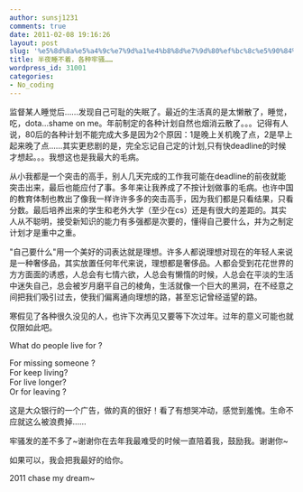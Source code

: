 ```yaml
---
author: sunsj1231
comments: true
date: 2011-02-08 19:16:26
layout: post
slug: '%e5%8d%8a%e5%a4%9c%e7%9d%a1%e4%b8%8d%e7%9d%80%ef%bc%8c%e5%90%84%e7%a7%8d%e7%89%a2%e9%aa%9a%e2%80%a6%e2%80%a6'
title: 半夜睡不着，各种牢骚……
wordpress_id: 31001
categories:
- No_coding
---
```


监督某人睡觉后……发现自己可耻的失眠了。最近的生活真的是太懒散了，睡觉，吃，dota...shame on me。年前制定的各种计划自然也烟消云散了。。。记得有人说，80后的各种计划不能完成大多是因为2个原因：1是晚上关机晚了点，2是早上起来晚了点……其实更悲剧的是，完全忘记自己定的计划,只有快deadline的时候才想起。。。我想这也是我最大的毛病。




从小我都是一个突击的高手，别人几天完成的工作我可能在deadline的前夜就能突击出来，最后也能应付了事。多年来让我养成了不按计划做事的毛病。也许中国的教育体制也教出了像我一样许许多多的突击高手，因为我们都是只看结果，只看分数。最后培养出来的学生和老外大学（至少在cs）还是有很大的差距的。其实人从不聪明，接受新知识的能力有多强都是次要的，懂得自己要什么，并为之制定计划才是重中之重。




"自己要什么"用一个美好的词表达就是理想。许多人都说理想对现在的年轻人来说是一种奢侈品，其实放置任何年代来说，理想都是奢侈品。人都会受到花花世界的方方面面的诱惑，人总会有七情六欲，人总会有懒惰的时候，人总会在平淡的生活中迷失自己，总会被岁月磨平自己的棱角，生活就像一个巨大的黑洞，在不经意之间把我们吸引过去，使我们偏离通向理想的路，甚至忘记曾经遥望的路。




寒假见了各种很久没见的人，也许下次再见又要等下次过年。过年的意义可能也就仅限如此吧。




<!-- more -->What do people live for ?  
For missing someone ?  
For keep living?  
For live longer?  
Or for leaving ?




这是大众银行的一个广告，做的真的很好！看了有想哭冲动，感觉到羞愧。生命不应就这么被浪费掉……







牢骚发的差不多了~谢谢你在去年我最难受的时候一直陪着我，鼓励我。谢谢你~




如果可以，我会把我最好的给你。




2011 chase my dream~
